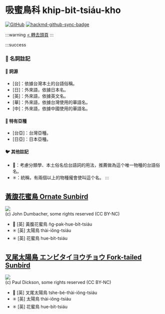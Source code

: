 # 吸蜜鳥科 khip-bi̍t-tsiáu-kho

[![GitHub](https://img.shields.io/badge/GitHub-black?logo=github)](https://github.com/siansiansu/tsiau-a-e-mia)
[![hackmd-github-sync-badge](https://hackmd.io/Au9X_wrZTZa6IykonpQ9BQ/badge)](https://hackmd.io/Au9X_wrZTZa6IykonpQ9BQ)

:::warning
[< 轉去頭頁](https://hackmd.io/@siansiansu/Hy4VzNvha)
:::

:::success
### 📖 名詞註記

#### 📎 詞源

- [台]：依據台灣本土的台語俗稱。
- [日]：外來語，依據日本名。
- [英]：外來語，依據英文名。
- [華]：外來語，依據台灣使用的華語名。
- [中]：外來語，依據中國使用的華語名。

#### 🎏 特有亞種

- [台亞]：台灣亞種。
- [日亞]：日本亞種。

#### 🐦 其他註記

- 🎯：考慮分類學、本土俗名佮台語詞的用法，推薦做為這个唯一物種的台語俗名。
- ✳️：統稱，有兩個以上的物種攏會使叫這个名。
:::

## [黃腹花蜜鳥 Ornate Sunbird](https://ebird.org/species/olbsun4)

![](https://inaturalist-open-data.s3.amazonaws.com/photos/11596150/medium.jpg)
<br/>
(c) John Dumbacher, some rights reserved (CC BY-NC)

- 🎯 [英] 黃腹花蜜鳥 n̂g-pak-hue-bi̍t-tsiáu
- ✳️ [英] 太陽鳥 thài-iông-tsiáu
- ✳️ [英] 花蜜鳥 hue-bi̍t-tsiáu

## [叉尾太陽鳥 エンビタイヨウチョウ Fork-tailed Sunbird](https://ebird.org/species/fotsun1)

![](https://inaturalist-open-data.s3.amazonaws.com/photos/60958137/medium.jpg)
<br/>
(c) Paul Dickson, some rights reserved (CC BY-NC)

- 🎯 [英] 叉尾太陽鳥 tshe-bé-thài-iông-tsiáu
- ✳️ [英] 太陽鳥 thài-iông-tsiáu
- ✳️ [英] 花蜜鳥 hue-bi̍t-tsiáu

